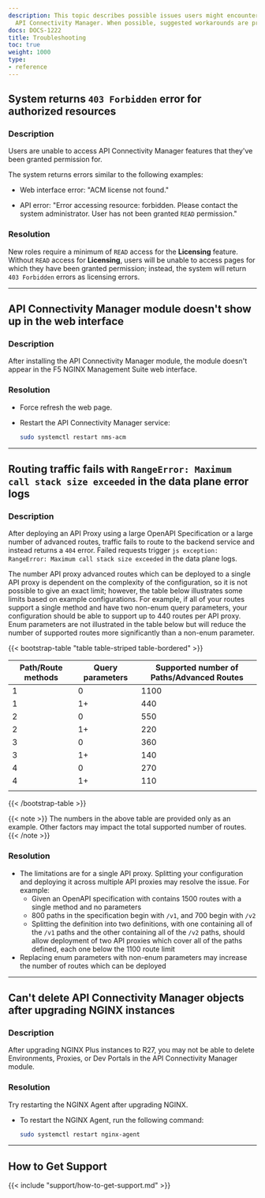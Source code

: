 ```yaml
---
description: This topic describes possible issues users might encounter when using
  API Connectivity Manager. When possible, suggested workarounds are provided.
docs: DOCS-1222
title: Troubleshooting
toc: true
weight: 1000
type:
- reference
---
```



## System returns `403 Forbidden` error for authorized resources

### Description

Users are unable to access API Connectivity Manager features that they've been granted permission for.

The system returns errors similar to the following examples:

- Web interface error: "ACM license not found."

- API error: "Error accessing resource: forbidden. Please contact the system administrator. User has not been granted `READ` permission."

### Resolution

New roles require a minimum of `READ` access for the **Licensing** feature. Without `READ` access for **Licensing**, users will be unable to access pages for which they have been granted permission; instead, the system will return `403 Forbidden` errors as licensing errors.

---

## API Connectivity Manager module doesn't show up in the web interface

### Description

After installing the API Connectivity Manager module, the module doesn't appear in the F5 NGINX Management Suite web interface.

### Resolution

- Force refresh the web page.
- Restart the API Connectivity Manager service:

  ```bash
  sudo systemctl restart nms-acm
  ```

---

## Routing traffic fails with `RangeError: Maximum call stack size exceeded` in the data plane error logs

### Description

After deploying an API Proxy using a large OpenAPI Specification or a large number of advanced routes, traffic fails to route to the backend service and instead returns a `404` error. Failed requests trigger `js exception: RangeError: Maximum call stack size exceeded` in the data plane logs.

The number API proxy advanced routes which can be deployed to a single API proxy is dependent on the complexity of the configuration, so it is not possible to give an exact limit; however, the table below illustrates some limits based on example configurations. For example, if all of your routes support a single method and have two non-enum query parameters, your configuration should be able to support up to 440 routes per API proxy. Enum parameters are not illustrated in the table below but will reduce the number of supported routes more significantly than a non-enum parameter.

{{< bootstrap-table "table table-striped table-bordered" >}}

| Path/Route methods | Query parameters | Supported number of Paths/Advanced Routes |
| ------------------ | ---------------- | ----------------------------------------- |
| 1                  | 0                | 1100                                      |
| 1                  | 1+               | 440                                       |
| 2                  | 0                | 550                                       |
| 2                  | 1+               | 220                                       |
| 3                  | 0                | 360                                       |
| 3                  | 1+               | 140                                       |
| 4                  | 0                | 270                                       |
| 4                  | 1+               | 110                                       |
|                    |                  |                                           |

{{< /bootstrap-table >}}

{{< note >}}
The numbers in the above table are provided only as an example. Other factors may impact the total supported number of routes.
{{< /note >}}

### Resolution

- The limitations are for a single API proxy. Splitting your configuration and deploying it across multiple API proxies may resolve the issue. For example:
  - Given an OpenAPI specification with contains 1500 routes with a single method and no parameters
  - 800 paths in the specification begin with `/v1`, and 700 begin with `/v2`
  - Splitting the definition into two definitions, with one containing all of the `/v1` paths and the other containing all of the `/v2` paths, should allow deployment of two API proxies which cover all of the paths defined, each one below the 1100 route limit
- Replacing enum parameters with non-enum parameters may increase the number of routes which can be deployed

---

## Can't delete API Connectivity Manager objects after upgrading NGINX instances

### Description

After upgrading NGINX Plus instances to R27, you may not be able to delete Environments, Proxies, or Dev Portals in the API Connectivity Manager module.

### Resolution

Try restarting the NGINX Agent after upgrading NGINX.

- To restart the NGINX Agent, run the following command:

  ``` bash
  sudo systemctl restart nginx-agent
  ```

---

## How to Get Support

{{< include "support/how-to-get-support.md" >}}

